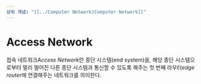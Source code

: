 ```yaml
---
상위 개념: "[[../Computer Network|Computer Network]]"
---
```

# Access Network
접속 네트워크*Access Network*란 종단 시스템(end system)을, 해당 종단 시스템으로부터 멀리 떨어진 다른 종단 시스템과 통신할 수 있도록 해주는 첫 번째 라우터*edge router*에 연결해주는 네트워크를 의미한다.